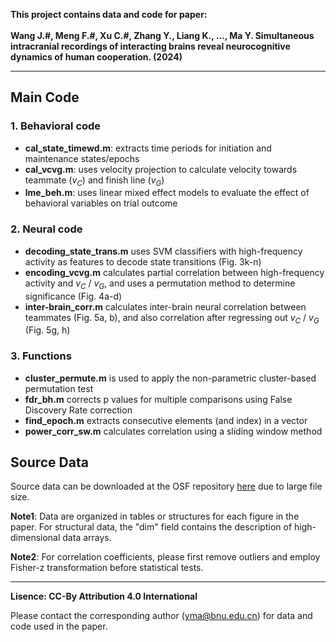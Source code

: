 **This project contains data and code for paper: <br/> <br/>
Wang J.#, Meng F.#, Xu C.#, Zhang Y., Liang K., ..., Ma Y. Simultaneous intracranial recordings of interacting brains reveal neurocognitive dynamics of human cooperation. (2024)** <br/>
___
## Main Code
### 1. Behavioral code
* **cal_state_timewd.m**: extracts time periods for initiation and maintenance states/epochs
* **cal_vcvg.m**: uses velocity projection to calculate velocity towards teammate ($v_C$) and finish line ($v_G$)
* **lme_beh.m**: uses linear mixed effect models to evaluate the effect of behavioral variables on trial outcome

### 2. Neural code
* **decoding_state_trans.m** uses SVM classifiers with high-frequency activity as features to decode state transitions (Fig. 3k-n)
* **encoding_vcvg.m** calculates partial correlation between high-frequency activity and $v_C$ / $v_G$, and uses a permutation method to determine significance (Fig. 4a-d)
* **inter-brain_corr.m** calculates inter-brain neural correlation between teammates (Fig. 5a, b), and also correlation after regressing out $v_C$ / $v_G$ (Fig. 5g, h)

### 3. Functions
* **cluster_permute.m** is used to apply the non-parametric cluster-based permutation test
* **fdr_bh.m** corrects p values for multiple comparisons using False Discovery Rate correction
* **find_epoch.m** extracts consecutive elements (and index) in a vector
* **power_corr_sw.m** calculates correlation using a sliding window method

## Source Data
Source data can be downloaded at the OSF repository [here](https://osf.io/cjv9k/) due to large file size.

**Note1**: Data are organized in tables or structures for each figure in the paper. For structural data, the "dim" field contains the description of high-dimensional data arrays. 

**Note2**: For correlation coefficients, please first remove outliers and employ Fisher-z transformation before statistical tests.

___
**Lisence: CC-By Attribution 4.0 International**

Please contact the corresponding author (yma@bnu.edu.cn) for data and code used in the paper.
